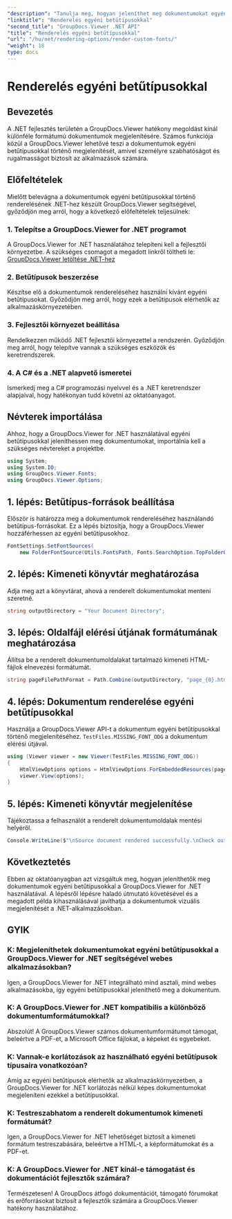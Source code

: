 ```yaml
---
"description": "Tanulja meg, hogyan jeleníthet meg dokumentumokat egyéni betűtípusokkal a GroupDocs.Viewer for .NET segítségével. Könnyedén javíthatja a vizuális prezentációkat."
"linktitle": "Renderelés egyéni betűtípusokkal"
"second_title": "GroupDocs.Viewer .NET API"
"title": "Renderelés egyéni betűtípusokkal"
"url": "/hu/net/rendering-options/render-custom-fonts/"
"weight": 18
type: docs
---
```

# Renderelés egyéni betűtípusokkal

## Bevezetés
A .NET fejlesztés területén a GroupDocs.Viewer hatékony megoldást kínál különféle formátumú dokumentumok megjelenítésére. Számos funkciója közül a GroupDocs.Viewer lehetővé teszi a dokumentumok egyéni betűtípusokkal történő megjelenítését, amivel személyre szabhatóságot és rugalmasságot biztosít az alkalmazások számára.
## Előfeltételek
Mielőtt belevágna a dokumentumok egyéni betűtípusokkal történő renderelésének .NET-hez készült GroupDocs.Viewer segítségével, győződjön meg arról, hogy a következő előfeltételek teljesülnek:
### 1. Telepítse a GroupDocs.Viewer for .NET programot
A GroupDocs.Viewer for .NET használatához telepíteni kell a fejlesztői környezetbe. A szükséges csomagot a megadott linkről töltheti le:
[GroupDocs.Viewer letöltése .NET-hez](https://releases.groupdocs.com/viewer/net/)
### 2. Betűtípusok beszerzése
Készítse elő a dokumentumok rendereléséhez használni kívánt egyéni betűtípusokat. Győződjön meg arról, hogy ezek a betűtípusok elérhetők az alkalmazáskörnyezetében.
### 3. Fejlesztői környezet beállítása
Rendelkezzen működő .NET fejlesztői környezettel a rendszerén. Győződjön meg arról, hogy telepítve vannak a szükséges eszközök és keretrendszerek.
### 4. A C# és a .NET alapvető ismeretei
Ismerkedj meg a C# programozási nyelvvel és a .NET keretrendszer alapjaival, hogy hatékonyan tudd követni az oktatóanyagot.

## Névterek importálása
Ahhoz, hogy a GroupDocs.Viewer for .NET használatával egyéni betűtípusokkal jeleníthessen meg dokumentumokat, importálnia kell a szükséges névtereket a projektbe.

```csharp
using System;
using System.IO;
using GroupDocs.Viewer.Fonts;
using GroupDocs.Viewer.Options;
```

## 1. lépés: Betűtípus-források beállítása
Először is határozza meg a dokumentumok rendereléséhez használandó betűtípus-forrásokat. Ez a lépés biztosítja, hogy a GroupDocs.Viewer hozzáférhessen az egyéni betűtípusokhoz.
```csharp
FontSettings.SetFontSources(
    new FolderFontSource(Utils.FontsPath, Fonts.SearchOption.TopFolderOnly));
```
## 2. lépés: Kimeneti könyvtár meghatározása
Adja meg azt a könyvtárat, ahová a renderelt dokumentumokat menteni szeretné.
```csharp
string outputDirectory = "Your Document Directory";
```
## 3. lépés: Oldalfájl elérési útjának formátumának meghatározása
Állítsa be a renderelt dokumentumoldalakat tartalmazó kimeneti HTML-fájlok elnevezési formátumát.
```csharp
string pageFilePathFormat = Path.Combine(outputDirectory, "page_{0}.html");
```
## 4. lépés: Dokumentum renderelése egyéni betűtípusokkal
Használja a GroupDocs.Viewer API-t a dokumentum egyéni betűtípusokkal történő megjelenítéséhez. `TestFiles.MISSING_FONT_ODG` a dokumentum elérési útjával.
```csharp
using (Viewer viewer = new Viewer(TestFiles.MISSING_FONT_ODG))
{
    HtmlViewOptions options = HtmlViewOptions.ForEmbeddedResources(pageFilePathFormat);
    viewer.View(options);
}
```
## 5. lépés: Kimeneti könyvtár megjelenítése
Tájékoztassa a felhasználót a renderelt dokumentumoldalak mentési helyéről.
```csharp
Console.WriteLine($"\nSource document rendered successfully.\nCheck output in {outputDirectory}.");
```

## Következtetés
Ebben az oktatóanyagban azt vizsgáltuk meg, hogyan jeleníthetők meg dokumentumok egyéni betűtípusokkal a GroupDocs.Viewer for .NET használatával. A lépésről lépésre haladó útmutató követésével és a megadott példa kihasználásával javíthatja a dokumentumok vizuális megjelenítését a .NET-alkalmazásokban.
## GYIK
### K: Megjeleníthetek dokumentumokat egyéni betűtípusokkal a GroupDocs.Viewer for .NET segítségével webes alkalmazásokban?
Igen, a GroupDocs.Viewer for .NET integrálható mind asztali, mind webes alkalmazásokba, így egyéni betűtípusokkal jeleníthető meg a dokumentum.
### K: A GroupDocs.Viewer for .NET kompatibilis a különböző dokumentumformátumokkal?
Abszolút! A GroupDocs.Viewer számos dokumentumformátumot támogat, beleértve a PDF-et, a Microsoft Office fájlokat, a képeket és egyebeket.
### K: Vannak-e korlátozások az használható egyéni betűtípusok típusaira vonatkozóan?
Amíg az egyéni betűtípusok elérhetők az alkalmazáskörnyezetben, a GroupDocs.Viewer for .NET korlátozás nélkül képes dokumentumokat megjeleníteni ezekkel a betűtípusokkal.
### K: Testreszabhatom a renderelt dokumentumok kimeneti formátumát?
Igen, a GroupDocs.Viewer for .NET lehetőséget biztosít a kimeneti formátum testreszabására, beleértve a HTML-t, a képformátumokat és a PDF-et.
### K: A GroupDocs.Viewer for .NET kínál-e támogatást és dokumentációt fejlesztők számára?
Természetesen! A GroupDocs átfogó dokumentációt, támogató fórumokat és erőforrásokat biztosít a fejlesztők számára a GroupDocs.Viewer hatékony használatához.